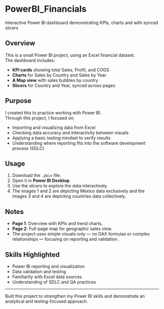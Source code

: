 # PowerBI_Financials
Interactive Power BI dashboard demonstrating KPIs, charts and with synced slicers

## Overview
This is a small Power BI project, using an Excel financial dataset.  
The dashboard includes:

- **KPI cards** showing total Sales, Profit, and COGS  
- **Charts** for Sales by Country and Sales by Year  
- **A Map view** with sales bubbles by country  
- **Slicers** for Country and Year, synced across pages  

## Purpose
I created this  to practice working with Power BI.  
Through this project, I focused on:

- Importing and visualizing data from Excel  
- Checking data accuracy and interactivity between visuals  
- Applying a basic testing mindset to verify results  
- Understanding where reporting fits into the software development process (SDLC)

## Usage
1. Download the `.pbix` file.  
2. Open it in **Power BI Desktop**.  
3. Use the slicers to explore the data interactively.
4. The images 1 and 2 are depicting Mexico data exclusively and the images 3 and 4 are depicting countries data collectively.

## Notes
- **Page 1**: Overview with KPIs and trend charts.  
- **Page 2**: Full-page map for geographic sales view.  
- The project uses simple visuals only — no DAX formulas or complex relationships — focusing on reporting and validation.

## Skills Highlighted
- Power BI reporting and visualization  
- Data validation and testing  
- Familiarity with Excel data sources  
- Understanding of SDLC and QA practices  

---

Built this project to strengthen my Power BI skills and demonstrate an analytical and testing-focused approach.
